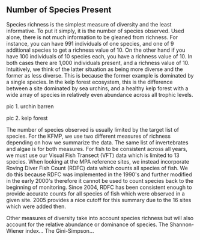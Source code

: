 

## Number of Species Present

Species richness is the simplest measure of diversity and the least informative. To put it simply, it is the number of species observed. Used alone, there is not much information to be gleaned from richness. For instance, you can have 991 individuals of one species, and one of 9 additional species to get a richness value of 10. On the other hand if you have 100 individuals of 10 species each, you have a richness value of 10. In both cases there are 1,000 individuals present, and a richness value of 10. Intuitively, we think of the latter situation as being more diverse and the former as less diverse. This is because the former example is dominated by a single species. In the kelp forest ecosystem, this is the difference between a site dominated by sea urchins, and a healthy kelp forest with a wide array of species in relatively even abundance across all trophic levels. 

pic 1. urchin barren

pic 2. kelp forest

The number of species observed is usually limited by the target list of species. For the KFMP, we use two different measures of richness depending on how we summarize the data. The same list of invertebrates and algae is for both measures. For fish to be consistent across all years, we must use our Visual Fish Transect (VFT) data which is limited to 13 species. When looking at the MPA reference sites, we instead incorporate Roving Diver Fish Count (RDFC) data which counts all species of fish. We do this because RDFC was implemented in the 1990's and further modified in the early 2000's therefore it cannot be used to count species back to the beginning of monitoring. Since 2004, RDFC has been consistent enough to provide accurate counts for all species of fish which were observed in a given site. 2005 provides a nice cutoff for this summary due to the 16 sites which were added then.

Other measures of diversity take into account species richness but will also account for the relative abundance or dominance of species. The Shannon-Wiener index... The Gini-Simpson...